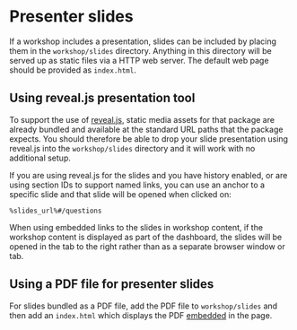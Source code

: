 # Presenter slides

If a workshop includes a presentation, slides can be included by placing them in the ``workshop/slides`` directory. 
Anything in this directory will be served up as static files via a HTTP web server. The default web page should be provided as ``index.html``.

## Using reveal.js presentation tool

To support the use of [reveal.js](https://revealjs.com/), static media assets for that package are already bundled and available at the standard URL paths that the package expects. You should therefore be able to drop your slide presentation using reveal.js into the ``workshop/slides`` directory and it will work with no additional setup.

If you are using reveal.js for the slides and you have history enabled, or are using section IDs to support named links, you can use an anchor to a specific slide and that slide will be opened when clicked on:

```
%slides_url%#/questions
```

When using embedded links to the slides in workshop content, if the workshop content is displayed as part of the dashboard, the slides will be opened in the tab to the right rather than as a separate browser window or tab.

## Using a PDF file for presenter slides

For slides bundled as a PDF file, add the PDF file to ``workshop/slides`` and then add an ``index.html`` which displays the PDF [embedded](https://stackoverflow.com/questions/291813/recommended-way-to-embed-pdf-in-html) in the page.
